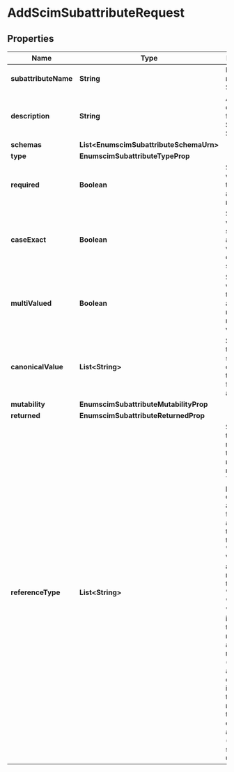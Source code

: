 

# AddScimSubattributeRequest


## Properties

| Name | Type | Description | Notes |
|------------ | ------------- | ------------- | -------------|
|**subattributeName** | **String** | Name of the new SCIM Subattribute |  |
|**description** | **String** | A description for this SCIM Subattribute |  [optional] |
|**schemas** | **List&lt;EnumscimSubattributeSchemaUrn&gt;** |  |  [optional] |
|**type** | **EnumscimSubattributeTypeProp** |  |  [optional] |
|**required** | **Boolean** | Specifies whether this sub-attribute is required. |  [optional] |
|**caseExact** | **Boolean** | Specifies whether the sub-attribute values are case sensitive. |  [optional] |
|**multiValued** | **Boolean** | Specifies whether this attribute may have multiple values. |  [optional] |
|**canonicalValue** | **List&lt;String&gt;** | Specifies the suggested canonical type values for the sub-attribute. |  [optional] |
|**mutability** | **EnumscimSubattributeMutabilityProp** |  |  [optional] |
|**returned** | **EnumscimSubattributeReturnedProp** |  |  [optional] |
|**referenceType** | **List&lt;String&gt;** | Specifies the SCIM resource types that may be referenced. This property is only applicable for sub-attributes that are of type &#39;reference&#39;. Valid values are: A SCIM resource type (e.g., &#39;User&#39; or &#39;Group&#39;), &#39;external&#39; - indicating the resource is an external resource (e.g., such as a photo), or &#39;uri&#39; - indicating that the reference is to a service endpoint or an identifier (such as a schema urn). |  [optional] |



